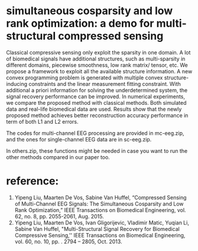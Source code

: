 # simultaneous cosparsity and low rank optimization: a demo for multi-structural compressed sensing
Classical compressive sensing only exploit the sparsity in one domain. A lot of biomedical signals have additional structures, such as multi-sparsity in different domains, piecewise smoothness, low rank matrix/ tensor, etc. We propose a framework to exploit all the available structure information. A new convex programming problem is generated with multiple convex structure-inducing constraints and the linear measurement fitting constraint. With additional a priori information for solving the underdetermined system, the signal recovery performance can be improved. In numerical experiments, we compare the proposed method with classical methods. Both simulated data and real-life biomedical data are used. Results show that the newly proposed method achieves better reconstruction accuracy performance in term of both L1 and L2 errors.

The codes for multi-channel EEG processing are provided in mc-eeg.zip, and the ones for single-channel EEG data are in sc-eeg.zip.

In others.zip, these functions might be needed in case you want to run the other methods compared in our paper too.

# reference:
1.	Yipeng Liu, Maarten De Vos, Sabine Van Huffel, “Compressed Sensing of Multi-Channel EEG Signals: The Simultaneous Cosparsity and Low Rank Optimization,” IEEE Transactions on Biomedical Engineering, vol. 62, no. 8, pp. 2055-2061, Aug. 2015.
2.	Yipeng Liu, Maarten De Vos, Ivan Gligorijevic, Vladimir Matic, Yuqian Li, Sabine Van Huffel, "Multi-Structural Signal Recovery for Biomedical Compressive Sensing,'' IEEE Transactions on Biomedical Engineering, vol. 60, no. 10, pp. . 2794 – 2805, Oct. 2013.

